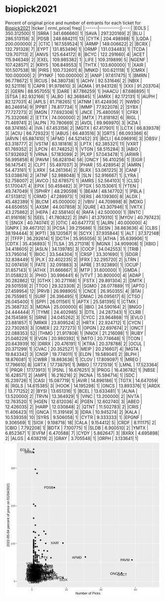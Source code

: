 # biopick2021
Percent of original price and number of entrants for each ticket for [Biopick2021](https://twitter.com/hashtag/Biopick2021)
|ticker | nrml_price| freq|
|:------|----------:|----:|
|EOLS   | 350.312500|    1|
|SRRA   | 341.666660|    1|
|SAVA   | 297.320169|    2|
|BLU    | 286.513158|    3|
|PDSB   | 248.684211|   13|
|CYTK   | 204.498988|    1|
|LQDA   | 200.000000|    2|
|CTIC   | 167.559524|    1|
|ARMP   | 149.006622|    2|
|BCRX   | 132.791328|    7|
|EYPT   | 131.853496|    1|
|ORMP   | 131.034483|    1|
|TCDA   | 129.707113|    2|
|ANVS   | 125.644172|    8|
|BCYC   | 122.291660|    4|
|ACET   | 115.946349|    2|
|EXEL   | 109.985382|    1|
|LIFE   | 109.319899|    5|
|NGENF  | 107.428571|    2|
|KRYS   | 106.849553|    1|
|THTX   | 103.600000|    1|
|XAIR   | 101.507538|   18|
|PIRS   | 100.732601|    8|
|MNKD   | 100.621118|    1|
|CMRX   | 100.000000|    2|
|PYNKF  | 100.000000|    2|
|ANIP   |  97.617475|    1|
|BMRN   |  96.778672|    1|
|RCUS   |  94.380738|    1|
|ACHV   |  92.531646|    2|
|NBIX   |  92.521116|    1|
|CAPR   |  91.978610|    3|
|ADMA   |  91.943128|    1|
|XXII   |  91.203704|    2|
|GERN   |  88.957055|    1|
|DARE   |  87.786259|    1|
|HAACU  |  87.686895|    1|
|STSA   |  82.932166|    1|
|ALBO   |  82.368845|    1|
|AMRX   |  82.172131|    1|
|AUPH   |  82.127031|    4|
|APLS   |  81.718265|    1|
|ATNM   |  81.424936|    7|
|NWBO   |  80.246914|    9|
|PPBT   |  78.817734|    1|
|IMMP   |  77.922078|    2|
|SYBX   |  77.727273|    2|
|IMGN   |  77.692308|    1|
|JNCE   |  75.480059|    1|
|CFRX   |  75.332068|    2|
|ETTX   |  74.000000|    2|
|IMTX   |  71.818182|    6|
|RIGL   |  71.469741|    2|
|ALPN   |  70.780669|    2|
|AVDL   |  69.969970|    3|
|KZIA   |  68.374165|    4|
|IVA    |  67.453158|    2|
|MGTX   |  67.417901|    1|
|LCTX   |  66.839378|    3|
|ACIU   |  66.729323|    1|
|ABUS   |  66.483516|    3|
|GRTS   |  66.093366|    6|
|ARVN   |  65.887410|    1|
|AFMD   |  64.521452|   31|
|BCLI   |  64.096916|    3|
|OBSV   |  63.318777|    2|
|VSTM   |  63.181818|    3|
|LPTX   |  62.385321|   11|
|VXRT   |  61.769352|    2|
|LPCN   |  61.748252|    1|
|VTGN   |  58.515284|    3|
|ABIO   |  57.932692|    1|
|VRNA   |  57.183099|    2|
|PLXP   |  57.043478|    1|
|ARWR   |  56.995858|    8|
|PAVM   |  56.828194|   58|
|ONCY   |  56.410256|    1|
|EIGR   |  56.147541|    2|
|CLPT   |  55.497037|    3|
|PHAR   |  55.428954|    2|
|AMRN   |  54.473161|    1|
|LXRX   |  54.261364|    2|
|BLRX   |  53.061225|    3|
|CANF   |  53.038674|    2|
|ATNF   |  52.988048|    1|
|SLN    |  52.916667|    1|
|LYRA   |  52.758007|    2|
|AVCO   |  52.678571|    1|
|AMRS   |  52.564103|    1|
|CLSD   |  51.170047|    4|
|EPIX   |  50.459482|    3|
|PTGX   |  50.153061|    1|
|YTEN   |  49.747049|    1|
|SPHRY  |  48.290598|    1|
|BEAM   |  48.147702|    1|
|PBLA   |  47.513812|    1|
|CRMD   |  47.289973|    1|
|XERS   |  46.139360|    8|
|ALDX   |  45.482389|    1|
|BLCM   |  45.000000|    2|
|VBIV   |  44.709898|    8|
|MDXG   |  44.650655|    1|
|AXSM   |  44.007858|    3|
|QURE   |  43.307946|    1|
|VKTX   |  43.275862|    2|
|HEPA   |  42.558140|    6|
|RAFA   |  42.500000|    1|
|BNTC   |  41.916168|    5|
|SEEL   |  41.780822|    2|
|INFI   |  41.379310|    1|
|MYOV   |  40.797423|    1|
|SNGX   |  40.740741|    2|
|OTIC   |  40.647773|    1|
|ALRN   |  40.000000|    4|
|GNPX   |  39.467312|    3|
|PCSA   |  39.215686|    1|
|SESN   |  38.863636|    4|
|CLBS   |  38.194444|    3|
|KPTI   |  38.120567|    9|
|SCYX   |  37.935844|    1|
|ALT    |  37.372148|    2|
|TFFP   |  36.292614|    1|
|DCTH   |  35.955056|    3|
|ATHA   |  35.639906|    1|
|CDTX   |  35.436893|    1|
|TLSA   |  35.271318|    1|
|MGNX   |  34.909908|    1|
|XBIO   |  34.418605|    2|
|ASLN   |  34.139785|    3|
|COCP   |  34.042553|    1|
|TRIB   |  33.795014|    1|
|BIOC   |  33.544304|    1|
|CRSP   |  33.301690|    1|
|SDGR   |  32.838449|    1|
|PLX    |  32.402235|    2|
|IFRX   |  32.295720|    2|
|LTRN   |  32.097459|    1|
|FATE   |  32.091883|    3|
|APRE   |  31.923890|    1|
|OCUP   |  31.857143|    1|
|ATHX   |  31.666667|    3|
|MTP    |  31.600000|    1|
|GMDA   |  31.058823|    3|
|PHIO   |  30.996441|    6|
|VTVT   |  30.800000|    4|
|ADAP   |  30.282862|   12|
|GTHX   |  30.271168|    1|
|FSTX   |  29.891304|    2|
|DMTK   |  29.501559|    2|
|TTOO   |  29.323308|    2|
|SGMO   |  28.077889|   11|
|APTO   |  27.459954|   12|
|PRVB   |  26.998905|    1|
|CNCE   |  26.950355|    4|
|BTAI   |  26.755981|    1|
|SURF   |  26.396495|    1|
|DMAC   |  26.095617|    6|
|CTSO   |  26.045400|    1|
|SPPI   |  26.011561|    1|
|APTX   |  25.581395|    1|
|CTMX   |  25.368732|    3|
|MDNA   |  25.000000|    6|
|IBIO   |  24.590164|    2|
|BNGO   |  24.444444|    7|
|TYME   |  24.402985|    3|
|DTIL   |  24.287343|    1|
|CLRB   |  24.154589|    5|
|SRNE   |  24.045262|    3|
|CYCC   |  23.964868|   11|
|EVLO   |  23.881857|    1|
|MRKR   |  23.809524|    2|
|HRTX   |  22.924712|    1|
|CYCN   |  22.730263|    3|
|OMER   |  22.727273|    1|
|OPGN   |  22.697674|    2|
|ONCT   |  22.088353|   52|
|THMO   |  21.917808|    1|
|NNOX   |  21.216098|    1|
|RUBY   |  21.046229|    1|
|EVGN   |  20.980392|    1|
|MITO   |  20.774648|    1|
|TCON   |  20.643939|   10|
|DRRX   |  20.476191|    1|
|KTRA   |  20.378788|    2|
|OCUL   |  20.371299|    1|
|CVAC   |  20.352527|    1|
|MEIP   |  20.216607|    4|
|MGTA   |  19.843342|    3|
|CNSP   |  19.774011|    1|
|ELDN   |  19.589041|    2|
|BLPH   |  18.876081|    1|
|CWBR   |  18.863636|    1|
|CLOV   |  17.809097|    1|
|MREO   |  17.796610|    8|
|GRTX   |  17.738791|    1|
|MBIO   |  17.721519|    1|
|LMNL   |  17.523364|    1|
|PRQR   |  17.173913|    1|
|PSNL   |  16.676251|    3|
|PROG   |  16.436782|    1|
|NBSE   |  16.428571|    2|
|AMPE   |  16.216216|    2|
|NCNA   |  15.594714|    1|
|SDC    |  15.239726|    1|
|CASI   |  15.087719|    1|
|AVIR   |  14.896186|    1|
|TGTX   |  14.647059|    8|
|RGLS   |  14.615385|    3|
|HOOK   |  14.195298|    1|
|ONCS   |  13.893376|    1|
|ARDX   |  13.771252|    2|
|BYSI   |  13.651316|    1|
|BCEL   |  13.633481|    1|
|ALNA   |  13.520000|    2|
|TRVN   |  13.364929|    1|
|VINC   |  13.200000|    2|
|NVTA   |  12.763520|    1|
|HGEN   |  12.612036|    4|
|PGEN   |  12.602740|    3|
|ABEO   |  12.426035|    2|
|HARP   |  12.030848|    2|
|QTNT   |  11.502783|    2|
|CRIS   |  11.406423|   11|
|GNCA   |  11.319149|    3|
|IDRA   |  10.945274|    2|
|KALA   |  10.539359|   10|
|SYRS   |   9.506058|    1|
|CYTR   |   9.333333|    1|
|EPGNF  |   9.306569|    1|
|SIOX   |   9.198718|   18|
|CALA   |   9.154412|    5|
|CRDF   |   8.111175|    2|
|CBIO   |   7.792208|    1|
|BDTX   |   7.100775|    1|
|SLDB   |   6.900510|    2|
|YMTX   |   6.852367|    1|
|EVFM   |   6.470588|    7|
|CYDY   |   5.862647|    3|
|BXRX   |   4.695898|    2|
|ALGS   |   4.638219|    2|
|GRAY   |   3.705548|    1|
|ORPH   |   3.133641|    1|
![retvspicks](biopicks.png?raw=true)
